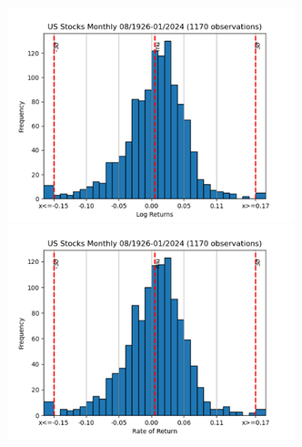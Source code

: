 ![Log Returns Distribution](https://github.com/Julio-Arroyo/cpp-risk-management/blob/main/TimeVaryingVol/img/log_returns_histogram.png?raw=true)
![Rate of Returns Distribution](https://github.com/Julio-Arroyo/cpp-risk-management/blob/main/TimeVaryingVol/img/rates_of_return_histogram.png?raw=true)

